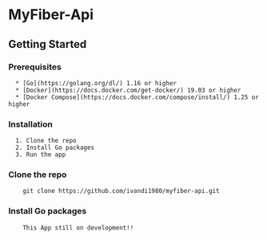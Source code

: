 # MyFiber-Api

## Getting Started
### Prerequisites

      * [Go](https://golang.org/dl/) 1.16 or higher
      * [Docker](https://docs.docker.com/get-docker/) 19.03 or higher
      * [Docker Compose](https://docs.docker.com/compose/install/) 1.25 or higher

### Installation
      1. Clone the repo
      2. Install Go packages
      3. Run the app


### Clone the repo

        git clone https://github.com/ivandi1980/myfiber-api.git

### Install Go packages

        This App still on development!!